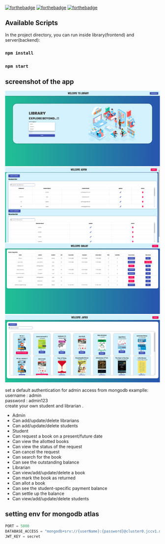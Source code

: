 [![forthebadge](https://forthebadge.com/images/badges/built-with-love.svg)](https://forthebadge.com)
[![forthebadge](https://forthebadge.com/images/badges/made-with-javascript.svg)](https://forthebadge.com)
[![forthebadge](https://forthebadge.com/images/badges/built-with-love.svg)](https://forthebadge.com)

## Available Scripts

In the project directory, you can run inside library(frontend) and server(backend):

### `npm install`

### `npm start`

## screenshot of the app

![](home.png)
![](admin.png)
![](book_issue.png)
![](student.png)

set a default authentication for admin access from mongodb examplle:
username : admin<br>
password : admin123<br>
create your own student and librarian .
<br>
- Admin
- Can add/update/delete librarians
- Can add/update/delete students
- Student
- Can request a book on a present/future date
- Can view the allotted books
- Can view the status of the request
- Can cancel the request
- Can search for the book
- Can see the outstanding balance
- Librarian
- Can view/add/update/delete a book
- Can mark the book as returned
- Can allot a book
- Can see the student-specific payment balance
- Can settle up the balance
- Can view/add/update/delete students

## setting env for mongodb atlas

```javascript
PORT = 5000
DATABASE_ACCESS = "mongodb+srv://{userName}:{password}@cluster0.jccv1.mongodb.net/qLibDb?retryWrites=true&w=majority"
JWT_KEY = secret

```

